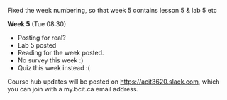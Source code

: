Fixed the week numbering, so that week 5 contains lesson 5 & lab 5 etc

**Week 5** (Tue 08:30)  
- Posting for real? <Test> 
- Lab 5 posted
- Reading for the week posted. 
- No survey this week :)
- Quiz this week instead :(


Course hub updates will be posted on https://acit3620.slack.com, which you
can join with a my.bcit.ca email address.
